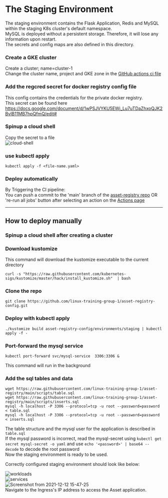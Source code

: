 # The Staging Environment 
The staging environment contains the Flask Application, Redis and MySQL within the staging K8s cluster's default namespace.<br>
MySQL is deployed without a persistent storage. Therefore, it will lose any information upon restart.<br> 
The secrets and config maps are also defined in this directory. 

### Create a GKE cluster
Create a cluster; name=cluster-1<br>
Change the cluster name, project and GKE zone in the [GitHub actions ci file](https://github.com/linux-training-group-1/asset-registry/blob/0bcd566e24d0c99a90e3aaba1026da0cd4a616c0/.github/workflows/ci.yml#L8) 
### Add the regcred secret for docker registry config file
This config contains the credentials for the private docker registry.<br>
This secret can be found here<br>
https://docs.google.com/document/d/1wPSJVYKU5EWj_Lu7uTDaZhxoQJK2BvIB11MB7hpQfmQ/edit#<br>
### Spinup a cloud shell
Copy the secret to a file<br>
![cloud-shell](https://user-images.githubusercontent.com/32504465/145701482-95169c2c-3555-490b-bb0e-19ea83ef2f25.png)<br>
### use kubectl apply
`kubectl apply -f <file-name.yaml>`

### Deploy automatically
By Triggering the CI pipeline: <br>
You can push a commit to the 'main' branch of the [asset-registry repo](https://github.com/linux-training-group-1/asset-registry/tree/main) OR 're-run all jobs' button after selecting an action on the [Actions page](https://github.com/linux-training-group-1/asset-registry/actions)

---
## How to deploy manually
### Spinup a cloud shell after creating a cluster
### Download kustomize
This command will download the kustomize executable to the current directory
```
curl -s "https://raw.githubusercontent.com/kubernetes-sigs/kustomize/master/hack/install_kustomize.sh"  | bash
```
### Clone the repo
```
git clone https://github.com/linux-training-group-1/asset-registry-config.git
```
### Deploy with kubectl apply
```
./kustomize build asset-registry-config/environments/staging | kubectl apply -f -
```
### Port-forward the mysql service
```
kubectl port-forward svc/mysql-service  3306:3306 &
```
This command will run in the background
### Add the sql tables and data
```
wget https://raw.githubusercontent.com/linux-training-group-1/asset-registry/main/scripts/table.sql
wget https://raw.githubusercontent.com/linux-training-group-1/asset-registry/main/scripts/inserts.sql
mysql -h localhost -P 3306 --protocol=tcp -u root --password=password < table.sql
mysql -h localhost -P 3306 --protocol=tcp -u root --password=password < inserts.sql
```
The table structure and the mysql user for the application is described in `table.sql`<br>
If the mysql password is incorrect, read the mysql-secret using `kubectl get secret mysql-secret -o yaml` and use `echo '<password>' | base64 --decode` to decode the root password<br>
Now the staging environment is ready to be used.<br>

Correctly configured staging environment should look like below:<br>

![workloads](https://user-images.githubusercontent.com/32504465/145707740-b6b78d87-3dd6-4f50-9865-0407b605bd81.png)
<br>
![services](https://user-images.githubusercontent.com/32504465/145707733-a5868d3e-276f-4ea4-9860-d2c3af6496e0.png)
<br>
![Screenshot from 2021-12-12 15-47-25](https://user-images.githubusercontent.com/32504465/145708554-c07c88fc-7f4b-4f48-b5b8-e05f13b38343.png)
<br>
Navigate to the Ingress's IP address to access the Asset application.

